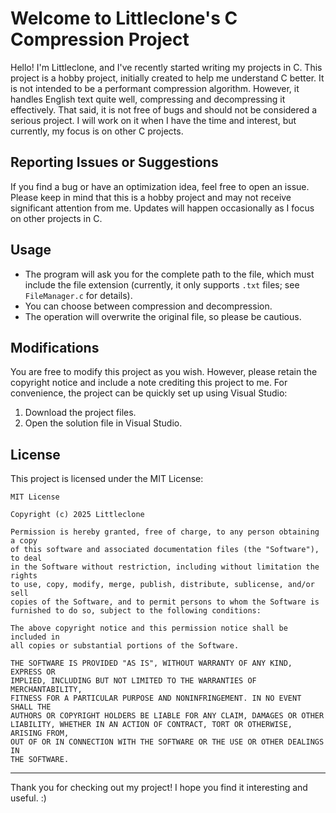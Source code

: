 # Welcome to Littleclone's C Compression Project

Hello! I'm Littleclone, and I've recently started writing my projects in C. This project is a hobby project, initially created to help me understand C better. It is not intended to be a performant compression algorithm. However, it handles English text quite well, compressing and decompressing it effectively. That said, it is not free of bugs and should not be considered a serious project. I will work on it when I have the time and interest, but currently, my focus is on other C projects.

## Reporting Issues or Suggestions
If you find a bug or have an optimization idea, feel free to open an issue. Please keep in mind that this is a hobby project and may not receive significant attention from me. Updates will happen occasionally as I focus on other projects in C.

## Usage
- The program will ask you for the complete path to the file, which must include the file extension (currently, it only supports `.txt` files; see `FileManager.c` for details).
- You can choose between compression and decompression.
- The operation will overwrite the original file, so please be cautious.

## Modifications
You are free to modify this project as you wish. However, please retain the copyright notice and include a note crediting this project to me. For convenience, the project can be quickly set up using Visual Studio:
1. Download the project files.
2. Open the solution file in Visual Studio.

## License
This project is licensed under the MIT License:

```
MIT License

Copyright (c) 2025 Littleclone

Permission is hereby granted, free of charge, to any person obtaining a copy
of this software and associated documentation files (the "Software"), to deal
in the Software without restriction, including without limitation the rights
to use, copy, modify, merge, publish, distribute, sublicense, and/or sell
copies of the Software, and to permit persons to whom the Software is
furnished to do so, subject to the following conditions:

The above copyright notice and this permission notice shall be included in
all copies or substantial portions of the Software.

THE SOFTWARE IS PROVIDED "AS IS", WITHOUT WARRANTY OF ANY KIND, EXPRESS OR
IMPLIED, INCLUDING BUT NOT LIMITED TO THE WARRANTIES OF MERCHANTABILITY,
FITNESS FOR A PARTICULAR PURPOSE AND NONINFRINGEMENT. IN NO EVENT SHALL THE
AUTHORS OR COPYRIGHT HOLDERS BE LIABLE FOR ANY CLAIM, DAMAGES OR OTHER
LIABILITY, WHETHER IN AN ACTION OF CONTRACT, TORT OR OTHERWISE, ARISING FROM,
OUT OF OR IN CONNECTION WITH THE SOFTWARE OR THE USE OR OTHER DEALINGS IN
THE SOFTWARE.
```

---
Thank you for checking out my project! I hope you find it interesting and useful. :)

